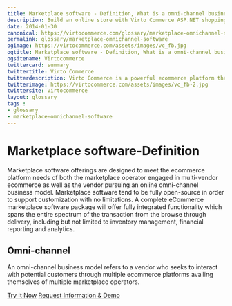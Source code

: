 ```yaml
---
title: Marketplace software - Definition, What is a omni-channel business model?| Glossary Virto Commerce.
description: Build an online store with Virto Commerce ASP.NET shopping cart software. Benefit from an open source shopping cart software that has every feature you need.
date: 2014-01-30
canonical: https://virtocommerce.com/glossary/marketplace-omnichannel-software
permalink: glossary/marketplace-omnichannel-software
ogimage: https://virtocommerce.com/assets/images/vc_fb.jpg
ogtitle: Marketplace software - Definition, What is a omni-channel business model?| Glossary Virto Commerce.
ogsitename: Virtocommerce
twittercard: summary
twittertitle: Virto Commerce
twitterdescription: Virto Commerce is a powerful ecommerce platform that includes everything you need to create an online store and sell online. Try it free with Free Community License
twitterimage: https://virtocommerce.com/assets/images/vc_fb-2.jpg
twittersite: Virtocommerce
layout: glossary
tags : 
- glossary
- marketplace-omnichannel-software
---
```

<div class="business-cnt">
	<div class="head __cart">
		<h1 class="title">Marketplace software-Definition</h1>
	</div>
	<p class="text">Marketplace software offerings are designed to meet the ecommerce platform needs of both the marketplace operator engaged in multi-vendor ecommerce as well as the vendor pursuing an online omni-channel business model. Marketplace software tend to be fully open-source in order to support customization with no limitations. A complete eCommerce marketplace software package will offer fully integrated functionality which spans the entire spectrum of the transaction from the browse through delivery, including but not limited to inventory management, financial reporting and analytics.</p>
	<h2 class="sub-title">Omni-channel</h2>
	<p class="text">An omni-channel business model refers to a vendor who seeks to interact with potential customers through multiple ecommerce platforms availing themselves of multiple marketplace operators.</p>
	<div class="buttons">
		<a class="button fill" href="/contact-us">Try It Now</a>
		<a class="button fill" href="/contact-us">Request Information & Demo</a>
	</div>
</div>